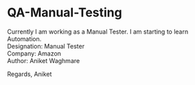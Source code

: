 # QA-Manual-Testing
Currently I am working as a Manual Tester.
I am starting to learn Automation.
<br>
Designation: Manual Tester
<br>
Company: Amazon
<br>
Author: Aniket Waghmare

Regards,
Aniket
